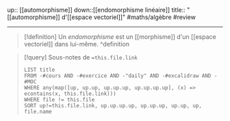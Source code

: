up:: [[automorphisme]] 
down::[[endomorphisme linéaire]] 
title:: "[[automorphisme]] d'[[espace vectoriel]]"
#maths/algèbre #review 

----

> [!definition] 
> Un _endomorphisme_ est un [[morphisme]] d'un [[espace vectoriel]] dans lui-même.
^definition

> [!query] Sous-notes de `=this.file.link`
> ```dataview
> LIST title
> FROM -#cours AND -#exercice AND -"daily" AND -#excalidraw AND -#MOC
> WHERE any(map([up, up.up, up.up.up, up.up.up.up], (x) => econtains(x, this.file.link)))
> WHERE file != this.file
> SORT up!=this.file.link, up.up.up.up, up.up.up, up.up, up, file.name
> ```

